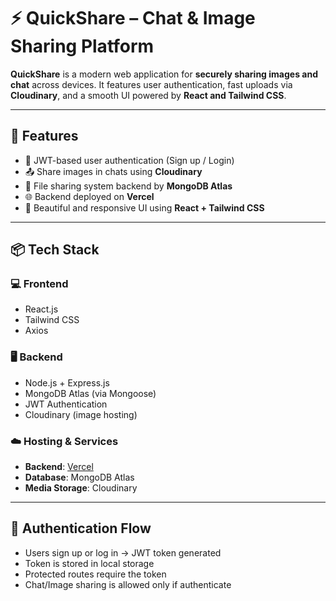 # ⚡ QuickShare – Chat & Image Sharing Platform

**QuickShare** is a modern web application for **securely sharing images and chat** across devices. It features user authentication, fast uploads via **Cloudinary**, and a smooth UI powered by **React and Tailwind CSS**.

---

## 🚀 Features

- 🔐 JWT-based user authentication (Sign up / Login)
- 📤 Share images in chats using **Cloudinary**
- 📂 File sharing system backend by **MongoDB Atlas**
- 🌐 Backend deployed on **Vercel**
- 🎨 Beautiful and responsive UI using **React + Tailwind CSS**

---

## 📦 Tech Stack

### 💻 Frontend
- React.js
- Tailwind CSS
- Axios

### 🖥 Backend
- Node.js + Express.js
- MongoDB Atlas (via Mongoose)
- JWT Authentication
- Cloudinary (image hosting)

### ☁️ Hosting & Services
- **Backend**: [Vercel](https://quick-share-seven.vercel.app/)
- **Database**: MongoDB Atlas
- **Media Storage**: Cloudinary

---

## 🔐 Authentication Flow

- Users sign up or log in → JWT token generated
- Token is stored in local storage
- Protected routes require the token
- Chat/Image sharing is allowed only if authenticate



